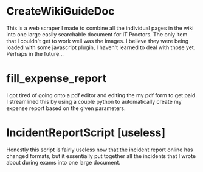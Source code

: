 # CreateWikiGuideDoc
This is a web scraper I made to combine all the individual pages in the wiki into one large easily searchable document for IT Proctors. The only item that I couldn't get to work well was the images. I believe they were being loaded with some javascript plugin, I haven't learned to deal with those yet. Perhaps in the future...
# fill_expense_report
I got tired of going onto a pdf editor and editing the my pdf form to get paid.
I streamlined this by using a couple python to automatically create my expense report based on the given parameters.
# IncidentReportScript [useless]
Honestly this script is fairly useless now that the incident report online has changed formats, but it essentially put together all the incidents that I wrote about during exams into one large document.